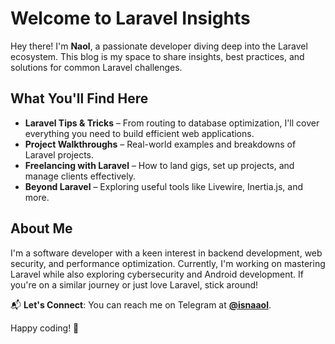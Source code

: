 # Welcome to Laravel Insights  

Hey there! I'm **Naol**, a passionate developer diving deep into the Laravel ecosystem. This blog is my space to share insights, best practices, and solutions for common Laravel challenges.  

## What You'll Find Here  

- **Laravel Tips & Tricks** – From routing to database optimization, I'll cover everything you need to build efficient web applications.  
- **Project Walkthroughs** – Real-world examples and breakdowns of Laravel projects.  
- **Freelancing with Laravel** – How to land gigs, set up projects, and manage clients effectively.  
- **Beyond Laravel** – Exploring useful tools like Livewire, Inertia.js, and more.  

## About Me  

I'm a software developer with a keen interest in backend development, web security, and performance optimization. Currently, I'm working on mastering Laravel while also exploring cybersecurity and Android development. If you're on a similar journey or just love Laravel, stick around!  

📬 **Let's Connect**: You can reach me on Telegram at **[@isnaaol](https://t.me/isnaaol)**.  

Happy coding! 🚀
